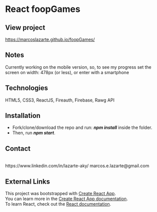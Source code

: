 # React foopGames

## View project

https://marcoslazarte.github.io/foopGames/

## Notes
Currently working on the mobile version, so, to see my progress set the screen on width: 478px (or less), or enter with a smartphone

## Technologies
HTML5, CSS3, ReactJS, Fireauth, Firebase, Rawg API

## Installation
- Fork/clone/download the repo and run: ***npm install*** inside the folder.
- Then, run ***npm start***.

## Contact
<br>
https://www.linkedin.com/in/lazarte-aky/
marcos.e.lazarte@gmail.com

## External Links
This project was bootstrapped with [Create React App](https://github.com/facebook/create-react-app). <br>
You can learn more in the [Create React App documentation](https://facebook.github.io/create-react-app/docs/getting-started). <br>
To learn React, check out the [React documentation](https://reactjs.org/).
